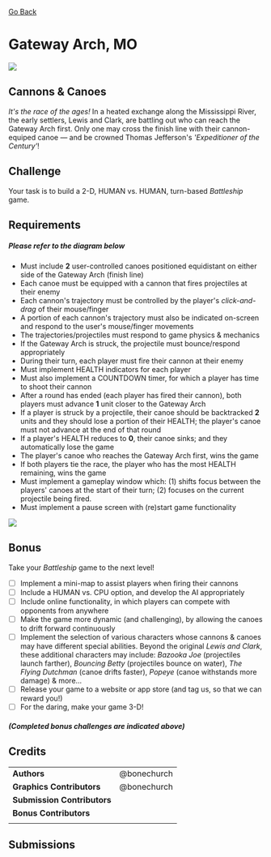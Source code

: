 [Go Back](https://github.com/bonechurch/Route-66#challenges)

# Gateway Arch, MO

![](https://github.com/bonechurch/Route-66/blob/master/images/gateway-arch-MO.png)

## Cannons & Canoes

*It's the race of the ages!* In a heated exchange along the Mississippi River, the early settlers, Lewis and Clark, are battling out who can reach the Gateway Arch first. Only one may cross the finish line with their cannon-equiped canoe — and be crowned Thomas Jefferson's *'Expeditioner of the Century'*! 

## Challenge

Your task is to build a 2-D, HUMAN vs. HUMAN, turn-based *Battleship* game.

## Requirements

##### ***Please refer to the diagram below***

* Must include **2** user-controlled canoes positioned equidistant on either side of the Gateway Arch (finish line)
* Each canoe must be equipped with a cannon that fires projectiles at their enemy
* Each cannon's trajectory must be controlled by the player's *click-and-drag* of their mouse/finger
* A portion of each cannon's trajectory must also be indicated on-screen and respond to the user's mouse/finger movements
* The trajectories/projectiles must respond to game physics & mechanics
* If the Gateway Arch is struck, the projectile must bounce/respond appropriately
* During their turn, each player must fire their cannon at their enemy
* Must implement HEALTH indicators for each player
* Must also implement a COUNTDOWN timer, for which a player has time to shoot their cannon
* After a round has ended (each player has fired their cannon), both players must advance **1** unit closer to the Gateway Arch
* If a player is struck by a projectile, their canoe should be backtracked **2** units and they should lose a portion of their HEALTH; the player's canoe must not advance at the end of that round
* If a player's HEALTH reduces to **0**, their canoe sinks; and they automatically lose the game
* The player's canoe who reaches the Gateway Arch first, wins the game
* If both players tie the race, the player who has the most HEALTH remaining, wins the game 
* Must implement a gameplay window which: (1) shifts focus between the players' canoes at the start of their turn; (2) focuses on the current projectile being fired.
* Must implement a pause screen with (re)start game functionality

![](https://github.com/bonechurch/Route-66/blob/master/images/diagrams/gateway-arch-MO.png)

## Bonus

Take your *Battleship* game to the next level!

- [ ] Implement a mini-map to assist players when firing their cannons
- [ ] Include a HUMAN vs. CPU option, and develop the AI appropriately
- [ ] Include online functionality, in which players can compete with opponents from anywhere
- [ ] Make the game more dynamic (and challenging), by allowing the canoes to drift forward continuously
- [ ] Implement the selection of various characters whose cannons & canoes may have different special abilities. Beyond the original *Lewis and Clark*, these additional characters may include: *Bazooka Joe* (projectiles launch farther), *Bouncing Betty* (projectiles bounce on water), *The Flying Dutchman* (canoe drifts faster), *Popeye* (canoe withstands more damage) & more...
- [ ] Release your game to a website or app store (and tag us, so that we can reward you!)
- [ ] For the daring, make your game 3-D!

##### *(Completed bonus challenges are indicated above)*

## Credits

|                              |             |
| ---------------------------- | ----------- |
| **Authors**                  | @bonechurch |
| **Graphics Contributors**    | @bonechurch |
| **Submission Contributors**  |             |
| **Bonus Contributors**       |             |
|                              |             |

## Submissions

<!--- Uncomment(F): See the [submissions]() for this challenge. --->
